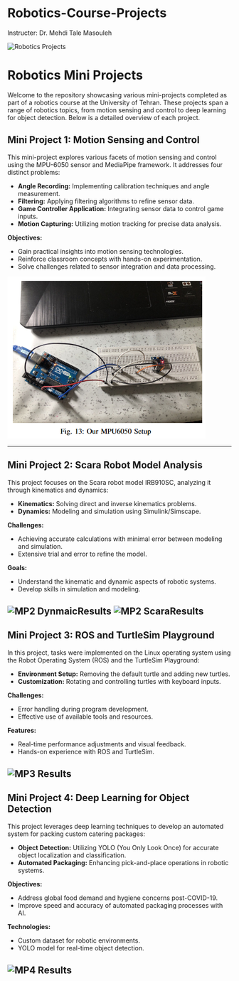# Robotics-Course-Projects
Instructer: Dr. Mehdi Tale Masouleh

<!-- Project Logo and Title -->
![Robotics Projects](https://img.shields.io/badge/Robotics_Projects-blue?style=for-the-badge&logo=github)

# Robotics Mini Projects

Welcome to the repository showcasing various mini-projects completed as part of a robotics course at the University of Tehran. These projects span a range of robotics topics, from motion sensing and control to deep learning for object detection. Below is a detailed overview of each project.

## Mini Project 1: Motion Sensing and Control

This mini-project explores various facets of motion sensing and control using the MPU-6050 sensor and MediaPipe framework. It addresses four distinct problems:

- **Angle Recording:** Implementing calibration techniques and angle measurement.
- **Filtering:** Applying filtering algorithms to refine sensor data.
- **Game Controller Application:** Integrating sensor data to control game inputs.
- **Motion Capturing:** Utilizing motion tracking for precise data analysis.

**Objectives:**
- Gain practical insights into motion sensing technologies.
- Reinforce classroom concepts with hands-on experimentation.
- Solve challenges related to sensor integration and data processing.

  
![MP1 Results](./Mini%20Project%201/MP1_MPU_Setup.PNG)

---

## Mini Project 2: Scara Robot Model Analysis

This project focuses on the Scara robot model IRB910SC, analyzing it through kinematics and dynamics:

- **Kinematics:** Solving direct and inverse kinematics problems.
- **Dynamics:** Modeling and simulation using Simulink/Simscape.

**Challenges:**
- Achieving accurate calculations with minimal error between modeling and simulation.
- Extensive trial and error to refine the model.

**Goals:**
- Understand the kinematic and dynamic aspects of robotic systems.
- Develop skills in simulation and modeling.

![MP2 DynmaicResults](./Mini%20Project%201/MP2_DynamicResults.PNG)
![MP2 ScaraResults](./Mini%20Project%201/MP2_SCARA.PNG)
---

## Mini Project 3: ROS and TurtleSim Playground

In this project, tasks were implemented on the Linux operating system using the Robot Operating System (ROS) and the TurtleSim Playground:

- **Environment Setup:** Removing the default turtle and adding new turtles.
- **Customization:** Rotating and controlling turtles with keyboard inputs.

**Challenges:**
- Error handling during program development.
- Effective use of available tools and resources.

**Features:**
- Real-time performance adjustments and visual feedback.
- Hands-on experience with ROS and TurtleSim.

![MP3 Results](./Mini%20Project%201/MP3_Turtlesim_Playground.PNG)
---

## Mini Project 4: Deep Learning for Object Detection

This project leverages deep learning techniques to develop an automated system for packing custom catering packages:

- **Object Detection:** Utilizing YOLO (You Only Look Once) for accurate object localization and classification.
- **Automated Packaging:** Enhancing pick-and-place operations in robotic systems.

**Objectives:**
- Address global food demand and hygiene concerns post-COVID-19.
- Improve speed and accuracy of automated packaging processes with AI.

**Technologies:**
- Custom dataset for robotic environments.
- YOLO model for real-time object detection.

![MP4 Results](./Mini%20Project%201/MP4_Classification.PNG)
---



